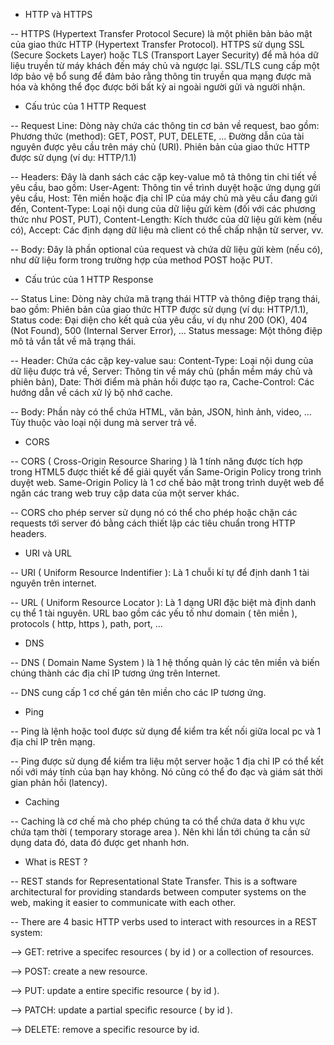 - HTTP và HTTPS

-- HTTPS (Hypertext Transfer Protocol Secure) là một phiên bản bảo mật của giao thức HTTP (Hypertext Transfer Protocol). HTTPS sử dụng SSL (Secure Sockets Layer) hoặc TLS (Transport Layer Security) để mã hóa dữ liệu truyền từ máy khách đến máy chủ và ngược lại. SSL/TLS cung cấp một lớp bảo vệ bổ sung để đảm bảo rằng thông tin truyền qua mạng được mã hóa và không thể đọc được bởi bất kỳ ai ngoài người gửi và người nhận.

- Cấu trúc của 1 HTTP Request

-- Request Line: Dòng này chứa các thông tin cơ bản về request, bao gồm: Phương thức (method): GET, POST, PUT, DELETE, ... Đường dẫn của tài nguyên được yêu cầu trên máy chủ (URI). Phiên bản của giao thức HTTP được sử dụng (ví dụ: HTTP/1.1)

-- Headers: Đây là danh sách các cặp key-value mô tả thông tin chi tiết về yêu cầu, bao gồm: User-Agent: Thông tin về trình duyệt hoặc ứng dụng gửi yêu cầu, Host: Tên miền hoặc địa chỉ IP của máy chủ mà yêu cầu đang gửi đến, Content-Type: Loại nội dung của dữ liệu gửi kèm (đối với các phương thức như POST, PUT), Content-Length: Kích thước của dữ liệu gửi kèm (nếu có),
Accept: Các định dạng dữ liệu mà client có thể chấp nhận từ server, vv.

-- Body: Đây là phần optional của request và chứa dữ liệu gửi kèm (nếu có), như dữ liệu form trong trường hợp của method POST hoặc PUT.

- Cấu trúc của 1 HTTP Response

-- Status Line: Dòng này chứa mã trạng thái HTTP và thông điệp trạng thái, bao gồm: Phiên bản của giao thức HTTP được sử dụng (ví dụ: HTTP/1.1), Status code: Đại diện cho kết quả của yêu cầu, ví dụ như 200 (OK), 404 (Not Found), 500 (Internal Server Error), ... Status message: Một thông điệp mô tả vắn tắt về mã trạng thái.

-- Header: Chứa các cặp key-value sau: Content-Type: Loại nội dung của dữ liệu được trả về, Server: Thông tin về máy chủ (phần mềm máy chủ và phiên bản), Date: Thời điểm mà phản hồi được tạo ra, Cache-Control: Các hướng dẫn về cách xử lý bộ nhớ cache.

-- Body: Phần này có thể chứa HTML, văn bản, JSON, hình ảnh, video, ... Tùy thuộc vào loại nội dung mà server trả về.

- CORS

-- CORS ( Cross-Origin Resource Sharing ) là 1 tính năng được tích hợp trong HTML5 được thiết kế để giải quyết vấn Same-Origin Policy trong trình duyệt web. Same-Origin Policy là 1 cơ chế bảo mật trong trình duyệt web để ngăn các trang web truy cập data của một server khác.

-- CORS cho phép server sử dụng nó có thể cho phép hoặc chặn các requests tới server đó bằng cách thiết lập các tiêu chuẩn trong HTTP headers.

- URI và URL

-- URI ( Uniform Resource Indentifier ): Là 1 chuỗi kí tự để định danh 1 tài nguyên trên internet.

-- URL ( Uniform Resource Locator ): Là 1 dạng URI đặc biệt mà định danh cụ thể 1 tài nguyên. URL bao gồm các yếu tố như domain ( tên miền ), protocols ( http, https ), path, port, ...

- DNS

-- DNS ( Domain Name System ) là 1 hệ thống quản lý các tên miền và biến chúng thành các địa chỉ IP tương ứng trên Internet.

-- DNS cung cấp 1 cơ chế gán tên miền cho các IP tương ứng.

- Ping

-- Ping là lệnh hoặc tool được sử dụng để kiểm tra kết nối giữa local pc và 1 địa chỉ IP trên mạng.

-- Ping được sử dụng để kiểm tra liệu một server hoặc 1 địa chỉ IP có thể kết nối với máy tính của bạn hay không. Nó cũng có thể đo đạc và giám sát thời gian phản hồi (latency).

- Caching

-- Caching là cơ chế mà cho phép chúng ta có thể chứa data ở khu vực chứa tạm thời ( temporary storage area ). Nên khi lần tới chúng ta cần sử dụng data đó, data đó được get nhanh hơn.

- What is REST ?

-- REST stands for Representational State Transfer. This is a software architectural for providing standards between computer systems on the web, making it easier to communicate with each other.

-- There are 4 basic HTTP verbs used to interact with resources in a REST system:

--> GET: retrive a specifec resources ( by id ) or a collection of resources.

--> POST: create a new resource.

--> PUT: update a entire specific resource ( by id ).

--> PATCH: update a partial specific resource ( by id ).

--> DELETE: remove a specific resource by id.
